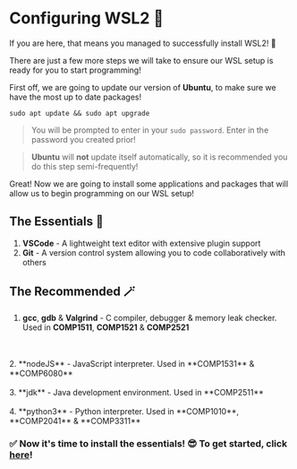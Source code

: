 # Configuring WSL2 🔧

If you are here, that means you managed to successfully install WSL2! 🥳

There are just a few more steps we will take to ensure our WSL setup is ready for you to start programming!

First off, we are going to update our version of **Ubuntu**, to make sure we have the most up to date packages!
```
sudo apt update && sudo apt upgrade
```
> You will be prompted to enter in your `sudo password`. Enter in the password you created prior!

> **Ubuntu** will **not** update itself automatically, so it is recommended you do this step semi-frequently!

Great! Now we are going to install some applications and packages that will allow us to begin programming on our WSL setup!
## The Essentials 🚨
1. **VSCode** - A lightweight text editor with extensive plugin support
2. **Git** - A version control system allowing you to code collaboratively with others

## The Recommended 🪄 
1. **gcc**, **gdb** & **Valgrind** - C compiler, debugger & memory leak checker.   
Used in **COMP1511**, **COMP1521** & **COMP2521**
<br/>
<br/>
2. **nodeJS** - JavaScript interpreter.  
Used in **COMP1531** & **COMP6080**
<br/>
<br/>
3. **jdk** - Java development environment.  
Used in **COMP2511**
<br/>
<br/>
4. **python3** - Python interpreter.  
Used in **COMP1010**, **COMP2041** & **COMP3311**

### ✅ Now it's time to install the essentials! 😎 To get started, click [here](essentials.md)!


